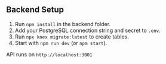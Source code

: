 ## Backend Setup

1. Run `npm install` in the backend folder.
2. Add your PostgreSQL connection string and secret to `.env`.
3. Run `npx knex migrate:latest` to create tables.
4. Start with `npm run dev` (or `npm start`).

API runs on `http://localhost:3001`
